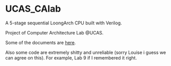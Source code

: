 # UCAS_CAlab

A 5-stage sequential LoongArch CPU built with Verilog.

Project of Computer Architecture Lab @UCAS.

Some of the documents are [here](https://josephqiu.notion.site/7c4cea2934a34752a09d344eb25ab96b?v=94987745cbbf4052b3efd212d0fc2637).

Also some code are extremely shitty and unreliable (sorry Louise i guess we can agree on this). For example, Lab 9 if I remembered it right.
